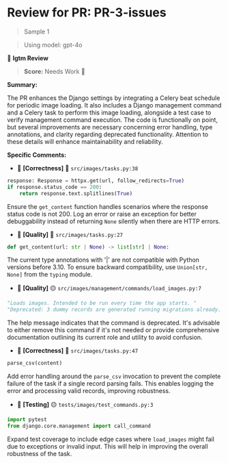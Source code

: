 # Review for PR: PR-3-issues

> Sample 1

> Using model: gpt-4o


🦉 **lgtm Review**

> **Score:** Needs Work 🔧

**Summary:**

The PR enhances the Django settings by integrating a Celery beat schedule for periodic image loading. It also includes a Django management command and a Celery task to perform this image loading, alongside a test case to verify management command execution. The code is functionally on point, but several improvements are necessary concerning error handling, type annotations, and clarity regarding deprecated functionality. Attention to these details will enhance maintainability and reliability.

**Specific Comments:**

- 🦉 **[Correctness]** 🔴 `src/images/tasks.py:38`




```python
response: Response = httpx.get(url, follow_redirects=True)
if response.status_code == 200:
    return response.text.splitlines(True)
```


Ensure the `get_content` function handles scenarios where the response status code is not 200. Log an error or raise an exception for better debuggability instead of returning `None` silently when there are HTTP errors.

- 🦉 **[Quality]** 🔵 `src/images/tasks.py:27`




```python
def get_content(url: str | None) -> list[str] | None:
```


The current type annotations with '|' are not compatible with Python versions before 3.10. To ensure backward compatibility, use `Union[str, None]` from the `typing` module.

- 🦉 **[Quality]** 🟡 `src/images/management/commands/load_images.py:7`




```python
"Loads images. Intended to be run every time the app starts. "
"Deprecated: 3 dummy records are generated running migrations already. "
```


The help message indicates that the command is deprecated. It's advisable to either remove this command if it's not needed or provide comprehensive documentation outlining its current role and utility to avoid confusion.

- 🦉 **[Correctness]** 🔴 `src/images/tasks.py:47`




```python
parse_csv(content)
```


Add error handling around the `parse_csv` invocation to prevent the complete failure of the task if a single record parsing fails. This enables logging the error and processing valid records, improving robustness.

- 🦉 **[Testing]** 🟡 `tests/images/test_commands.py:3`




```python
import pytest
from django.core.management import call_command
```


Expand test coverage to include edge cases where `load_images` might fail due to exceptions or invalid input. This will help in improving the overall robustness of the task.